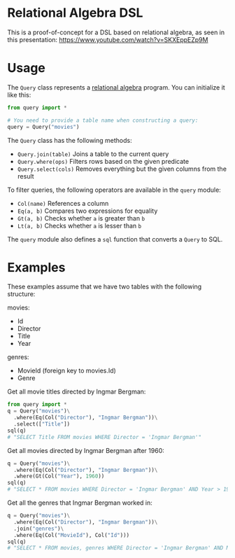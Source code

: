 # Relational Algebra DSL

This is a proof-of-concept for a DSL based on relational algebra, as seen in this presentation: <https://www.youtube.com/watch?v=SKXEppEZp9M>

# Usage

The `Query` class represents a [relational algebra][relalg] program. You can initialize it like this:

```python
from query import *

# You need to provide a table name when constructing a query:
query = Query("movies")
```

The `Query` class has the following methods:

- `Query.join(table)` Joins a table to the current query
- `Query.where(ops)` Filters rows based on the given predicate
- `Query.select(cols)` Removes everything but the given columns from the result

To filter queries, the following operators are available in the `query` module:

- `Col(name)` References a column
- `Eq(a, b)` Compares two expressions for equality
- `Gt(a, b)` Checks whether `a` is greater than `b`
- `Lt(a, b)` Checks whether `a` is lesser than `b`

The `query` module also defines a `sql` function that converts a `Query` to SQL.

# Examples

These examples assume that we have two tables with the following structure:

movies:

- Id
- Director
- Title
- Year

genres:

- MovieId (foreign key to movies.Id)
- Genre

Get all movie titles directed by Ingmar Bergman:

```python
from query import *
q = Query("movies")\
  .where(Eq(Col("Director"), "Ingmar Bergman"))\
  .select(["Title"])
sql(q)
# "SELECT Title FROM movies WHERE Director = 'Ingmar Bergman'"
```

Get all movies directed by Ingmar Bergman after 1960:

```python
q = Query("movies")\
  .where(Eq(Col("Director"), "Ingmar Bergman"))\
  .where(Gt(Col("Year"), 1960))
sql(q)
# "SELECT * FROM movies WHERE Director = 'Ingmar Bergman' AND Year > 1960"
```

Get all the genres that Ingmar Bergman worked in:

```python
q = Query("movies")\
  .where(Eq(Col("Director"), "Ingmar Bergman"))\
  .join("genres")\
  .where(Eq(Col("MovieId"), Col("Id")))
sql(q)
# "SELECT * FROM movies, genres WHERE Director = 'Ingmar Bergman' AND MovieId = Id"
```

[relalg]: https://en.wikipedia.org/wiki/Relational_algebra
